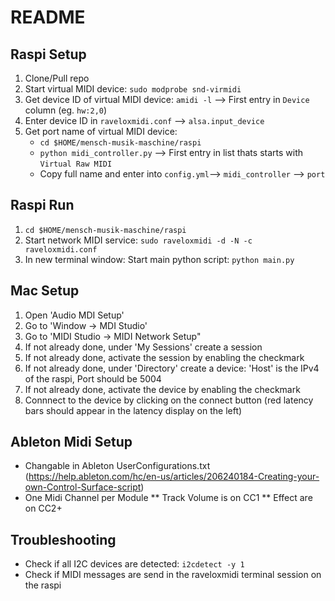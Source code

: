 # README

## Raspi Setup
1. Clone/Pull repo
2. Start virtual MIDI device: `sudo modprobe snd-virmidi`
3. Get device ID of virtual MIDI device: `amidi -l` --> First entry in `Device` column (eg. `hw:2,0`)
4. Enter device ID in `raveloxmidi.conf` --> `alsa.input_device`
5. Get port name of virtual MIDI device: 
    * `cd $HOME/mensch-musik-maschine/raspi`
    * `python midi_controller.py` --> First entry in list thats starts with `Virtual Raw MIDI`
    * Copy full name and enter into `config.yml`--> `midi_controller` --> `port`


## Raspi Run
1. `cd $HOME/mensch-musik-maschine/raspi`
2. Start network MIDI service: `sudo raveloxmidi -d -N -c raveloxmidi.conf`
3. In new terminal window: Start main python script: `python main.py`


## Mac Setup
1. Open 'Audio MDI Setup'
2. Go to 'Window -> MDI Studio'
3. Go to 'MIDI Studio -> MIDI Network Setup"
4. If not already done, under 'My Sessions' create a session
5. If not already done, activate the session by enabling the checkmark
6. If not already done, under 'Directory' create a device: 'Host' is the IPv4 of the raspi, Port should be 5004
7. If not already done, activate the device by enabling the checkmark
8. Connnect to the device by clicking on the connect button (red latency bars should appear in the latency display on the left)

## Ableton Midi Setup
* Changable in Ableton UserConfigurations.txt (https://help.ableton.com/hc/en-us/articles/206240184-Creating-your-own-Control-Surface-script)
* One Midi Channel per Module
** Track Volume is on CC1
** Effect are on CC2+ 

## Troubleshooting
* Check if all I2C devices are detected: `i2cdetect -y 1`
* Check if MIDI messages are send in the raveloxmidi terminal session on the raspi